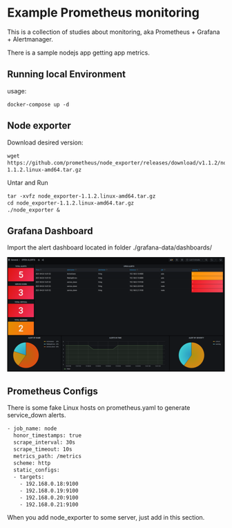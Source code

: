 # Example Prometheus monitoring

This is a collection of studies about monitoring, aka Prometheus + Grafana + Alertmanager.

There is a sample nodejs app getting app  metrics.

## Running local Environment

usage:

```
docker-compose up -d
```

## Node exporter

Download desired version:

```
wget https://github.com/prometheus/node_exporter/releases/download/v1.1.2/node_exporter-1.1.2.linux-amd64.tar.gz
```

Untar and Run

```
tar -xvfz node_exporter-1.1.2.linux-amd64.tar.gz
cd node_exporter-1.1.2.linux-amd64.tar.gz
./node_exporter &
```

## Grafana Dashboard

Import the alert dashboard located in folder ./grafana-data/dashboards/

![dashboard](alerts-dashboard.png)

## Prometheus Configs

There is some fake Linux hosts  on prometheus.yaml to generate service_down alerts.

```
- job_name: node
  honor_timestamps: true
  scrape_interval: 30s
  scrape_timeout: 10s
  metrics_path: /metrics
  scheme: http
  static_configs:
  - targets:
    - 192.168.0.18:9100
    - 192.168.0.19:9100
    - 192.168.0.20:9100
    - 192.168.0.21:9100
```
When you add node_exporter to some server, just add in this section.